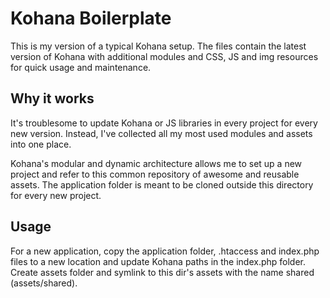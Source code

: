 Kohana Boilerplate
==================

This is my version of a typical Kohana setup.
The files contain the latest version of Kohana with additional modules and CSS,
 JS and img resources for quick usage and maintenance.

Why it works
------------
It's troublesome to update Kohana or JS libraries in every project for every new version.
Instead, I've collected all my most used modules and assets into one place.

Kohana's modular and dynamic architecture allows me to set up a new project and refer to this common repository
 of awesome and reusable assets.
The application folder is meant to be cloned outside this directory for every new project.

Usage
-----

For a new application, copy the application folder, .htaccess and index.php files to a new location and update
Kohana paths in the index.php folder. Create assets folder and symlink to this dir's assets with the name shared (assets/shared).
